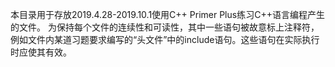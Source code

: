本目录用于存放2019.4.28-2019.10.1使用C++ Primer Plus练习C++语言编程产生的文件。
为保持每个文件的连续性和可读性，其中一些语句被故意标上注释符，例如文件内某道习题要求编写的“头文件”中的include语句。这些语句在实际执行时应使其有效。
